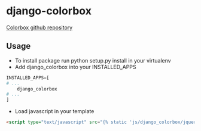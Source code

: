 django-colorbox
===============

[Colorbox github repository](https://github.com/jackmoore/colorbox)

## Usage

* To install package run python setup.py install in your virtualenv
* Add django\_colorbox into your INSTALLED_APPS

```python
INSTALLED_APPS=[
# ...
    django_colorbox
# ...
]
```
* Load javascript in your template
```html
<script type="text/javascript" src="{% static 'js/django_colorbox/jquery.colorbox-min.js' %}"></script>
```
